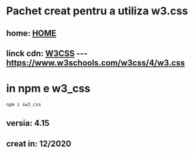 
# Pachet creat pentru a utiliza w3.css

## home: <a href="https://www.w3schools.com/w3css/default.asp">HOME</a>

## linck cdn: <a href="https://www.w3schools.com/w3css/4/w3.css">W3CSS</a> --- https://www.w3schools.com/w3css/4/w3.css

# in npm e w3_css

```sh
npm i sw3_css
```

## versia: 4.15

## creat in: 12/2020








